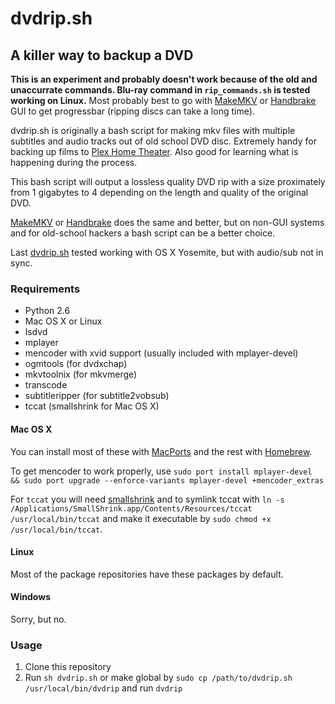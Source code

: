 # dvdrip.sh
## A killer way to backup a DVD

**This is an experiment and probably doesn't work because of the old and unaccurrate commands. Blu-ray command in `rip_commands.sh` is tested working on Linux.** Most probably best to go with [MakeMKV](http://www.makemkv.com/) or [Handbrake](https://handbrake.fr/) GUI to get progressbar (ripping discs can take a long time).

dvdrip.sh is originally a bash script for making mkv files with multiple subtitles and audio tracks out of old school DVD disc. Extremely handy for backing up films to [Plex Home Theater](http://www.plex.tv). Also good for learning what is happening during the process.

This bash script will output a lossless quality DVD rip with a size proximately from 1 gigabytes to 4 depending on the length and quality of the original DVD.

[MakeMKV](http://www.makemkv.com/) or [Handbrake](https://handbrake.fr/) does the same and better, but on non-GUI systems and for old-school hackers a bash script can be a better choice.

Last [dvdrip.sh](https://raw.githubusercontent.com/ronilaukkarinen/dvdrip/2f67dcb6587dab67eb51e0b38f5f10a5a7f0049c/dvdrip.sh) tested working with OS X Yosemite, but with audio/sub not in sync.

### Requirements

- Python 2.6
- Mac OS X or Linux
- lsdvd
- mplayer
- mencoder with xvid support (usually included with mplayer-devel)
- ogmtools (for dvdxchap)
- mkvtoolnix (for mkvmerge)
- transcode
- subtitleripper (for subtitle2vobsub)
- tccat (smallshrink for Mac OS X)

#### Mac OS X

You can install most of these with [MacPorts](http://www.macports.org) and the rest with [Homebrew](http://brew.sh).

To get mencoder to work properly, use `sudo port install mplayer-devel && sudo port upgrade --enforce-variants mplayer-devel +mencoder_extras`

For `tccat` you will need [smallshrink](https://code.google.com/p/smallshrink/) and to symlink tccat with `ln -s /Applications/SmallShrink.app/Contents/Resources/tccat /usr/local/bin/tccat` and make it executable by `sudo chmod +x /usr/local/bin/tccat`.

#### Linux

Most of the package repositories have these packages by default.

#### Windows

Sorry, but no.

### Usage

1. Clone this repository
2. Run `sh dvdrip.sh` or make global by `sudo cp /path/to/dvdrip.sh /usr/local/bin/dvdrip` and run `dvdrip`